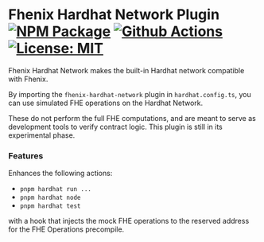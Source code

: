 # Fhenix Hardhat Network Plugin [![NPM Package][npm-badge]][npm] [![Github Actions][gha-badge]][gha] [![License: MIT][license-badge]][license]

[npm]: https://www.npmjs.org/package/fhenix-hardhat-network
[npm-badge]: https://img.shields.io/npm/v/fhenix-hardhat-plugin.svg
[gha]: https://github.com/fhenixprotocol/fhenix-hardhat-plugin/actions
[gha-badge]: https://github.com/fhenixprotocol/fhenix-hardhat-plugin/actions/workflows/test.yml/badge.svg
[license]: https://opensource.org/licenses/MIT
[license-badge]: https://img.shields.io/badge/License-MIT-blue.svg

Fhenix Hardhat Network makes the built-in Hardhat network compatible with Fhenix.

By importing the `fhenix-hardhat-network` plugin in `hardhat.config.ts`, you can use simulated FHE operations on the Hardhat Network.

These do not perform the full FHE computations, and are meant to serve as development tools to verify contract logic.
This plugin is still in its experimental phase.

### Features

Enhances the following actions:
* `pnpm hardhat run ...`
* `pnpm hardhat node`
* `pnpm hardhat test`

with a hook that injects the mock FHE operations to the reserved address for the FHE Operations precompile.
